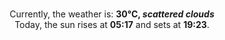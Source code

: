 <p  align="center"><br/>Currently, the weather is: <b> 30°C, <i>scattered clouds</i></b></br>Today, the sun rises at <b>05:17</b> and sets at <b>19:23</b>.</p>